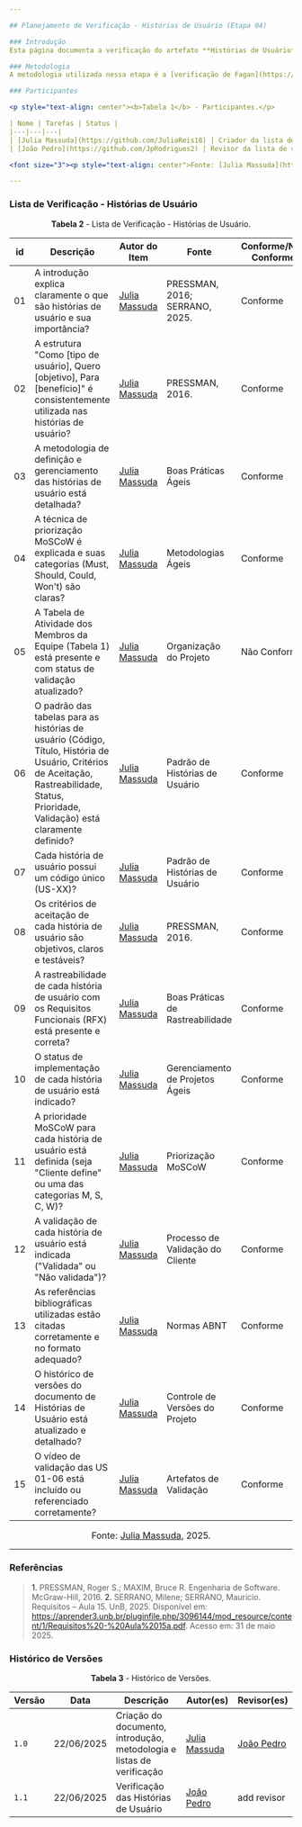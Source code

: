 ```yaml
---

## Planejamento de Verificação - Histórias de Usuário (Etapa 04)

### Introdução
Esta página documenta a verificação do artefato **Histórias de Usuário** do projeto de Requisitos de Software, referente à disciplina de Engenharia de Requisitos. O objetivo principal desta verificação é garantir a qualidade e a conformidade das histórias de usuário com as diretrizes metodológicas e os critérios definidos previamente no projeto, assegurando que representem funcionalidades sob a perspectiva do usuário final de forma clara e objetiva.

### Metodologia
A metodologia utilizada nessa etapa é a [verificação de Fagan](https://requisitos-de-software.github.io/2025.1-ReceitaFederal/verificacao/entre3/planejamento3/#metodologia), que de maneira geral, busca apontar erros encontrados durante a fase de desenvolvimento do projeto. A divisão do método de verificação de Fagan se dá em: **planejamento**, **visão geral**, **preparação**, **inspeção**, **correção** e **acompanhamento**.

### Participantes

<p style="text-align: center"><b>Tabela 1</b> - Participantes.</p>

| Nome | Tarefas | Status |
|---|---|---|
| [Julia Massuda](https://github.com/JuliaReis18) | Criador da lista de verificação 04 (Histórias de Usuário) | Feito |
| [João Pedro](https://github.com/JpRodrigues2) | Revisor da lista de verificação 04 (Histórias de Usuário) | Feito |

<font size="3"><p style="text-align: center">Fonte: [Julia Massuda](https://github.com/JuliaReis18), 2025.</p></font>

---
```


### Lista de Verificação - Histórias de Usuário

<p style="text-align: center"><b>Tabela 2</b> - Lista de Verificação - Histórias de Usuário.</p>

| id | Descrição | Autor do Item | Fonte | Conforme/Não Conforme |
|---|---|---|---|---|
| 01 | A introdução explica claramente o que são histórias de usuário e sua importância? | [Julia Massuda](https://github.com/JuliaReis18) | PRESSMAN, 2016; SERRANO, 2025. | Conforme |
| 02 | A estrutura "Como [tipo de usuário], Quero [objetivo], Para [benefício]" é consistentemente utilizada nas histórias de usuário? | [Julia Massuda](https://github.com/JuliaReis18) | PRESSMAN, 2016. | Conforme |
| 03 | A metodologia de definição e gerenciamento das histórias de usuário está detalhada? | [Julia Massuda](https://github.com/JuliaReis18) | Boas Práticas Ágeis | Conforme |
| 04 | A técnica de priorização MoSCoW é explicada e suas categorias (Must, Should, Could, Won't) são claras? | [Julia Massuda](https://github.com/JuliaReis18) | Metodologias Ágeis | Conforme |
| 05 | A Tabela de Atividade dos Membros da Equipe (Tabela 1) está presente e com status de validação atualizado? | [Julia Massuda](https://github.com/JuliaReis18) | Organização do Projeto | Não Conforme |
| 06 | O padrão das tabelas para as histórias de usuário (Código, Título, História de Usuário, Critérios de Aceitação, Rastreabilidade, Status, Prioridade, Validação) está claramente definido? | [Julia Massuda](https://github.com/JuliaReis18) | Padrão de Histórias de Usuário | Conforme |
| 07 | Cada história de usuário possui um código único (US-XX)? | [Julia Massuda](https://github.com/JuliaReis18) | Padrão de Histórias de Usuário |Conforme |
| 08 | Os critérios de aceitação de cada história de usuário são objetivos, claros e testáveis? | [Julia Massuda](https://github.com/JuliaReis18) | PRESSMAN, 2016. | Conforme |
| 09 | A rastreabilidade de cada história de usuário com os Requisitos Funcionais (RFX) está presente e correta? |[Julia Massuda](https://github.com/JuliaReis18) | Boas Práticas de Rastreabilidade | Conforme |
| 10 | O status de implementação de cada história de usuário está indicado? | [Julia Massuda](https://github.com/JuliaReis18) | Gerenciamento de Projetos Ágeis | Conforme |
| 11 | A prioridade MoSCoW para cada história de usuário está definida (seja "Cliente define" ou uma das categorias M, S, C, W)? | [Julia Massuda](https://github.com/JuliaReis18) | Priorização MoSCoW |Conforme |
| 12 | A validação de cada história de usuário está indicada ("Validada" ou "Não validada")? | [Julia Massuda](https://github.com/JuliaReis18) | Processo de Validação do Cliente | Conforme |
| 13 | As referências bibliográficas utilizadas estão citadas corretamente e no formato adequado? | [Julia Massuda](https://github.com/JuliaReis18) | Normas ABNT |  Conforme|
| 14 | O histórico de versões do documento de Histórias de Usuário está atualizado e detalhado? |[Julia Massuda](https://github.com/JuliaReis18) | Controle de Versões do Projeto | Conforme |
| 15 | O vídeo de validação das US 01-06 está incluído ou referenciado corretamente? | [Julia Massuda](https://github.com/JuliaReis18)| Artefatos de Validação | Conforme |

<font size="3"><p style="text-align: center">Fonte: [Julia Massuda](https://github.com/JuliaReis18), 2025.</p></font>

---

### Referências
> <a>1.</a> PRESSMAN, Roger S.; MAXIM, Bruce R. Engenharia de Software. McGraw-Hill, 2016.
> <a>2.</a> SERRANO, Milene; SERRANO, Maurício. Requisitos – Aula 15. UnB, 2025. Disponível em: https://aprender3.unb.br/pluginfile.php/3096144/mod_resource/content/1/Requisitos%20-%20Aula%2015a.pdf. Acesso em: 31 de maio 2025.

### Histórico de Versões

<p style="text-align: center"><b>Tabela 3</b> - Histórico de Versões.</p>

| Versão | Data | Descrição | Autor(es) | Revisor(es) |
|---|---|---|---|---|
| `1.0` | 22/06/2025 | Criação do documento, introdução, metodologia e listas de verificação | [Julia Massuda](https://github.com/JuliaReis18) | [João Pedro](https://github.com/JpRodrigues2) |
| `1.1` | 22/06/2025 | Verificação das Histórias de Usuário |[João Pedro](https://github.com/JpRodrigues2) | add revisor |
